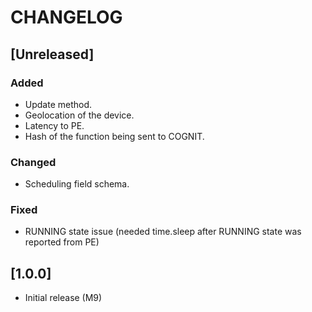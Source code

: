 # CHANGELOG

## [Unreleased]
### Added
- Update method.
- Geolocation of the device.
- Latency to PE.
- Hash of the function being sent to COGNIT.
### Changed
- Scheduling field schema.
### Fixed
- RUNNING state issue (needed time.sleep after RUNNING state was reported from PE)

## [1.0.0]
- Initial release (M9)
